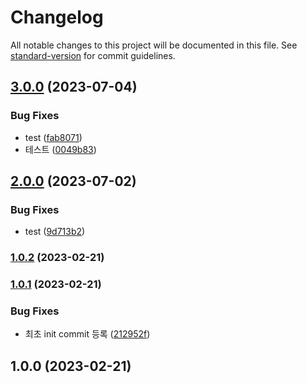 # Changelog

All notable changes to this project will be documented in this file. See [standard-version](https://github.com/conventional-changelog/standard-version) for commit guidelines.

## [3.0.0](https://github.com/dev-truly/versioning-test/compare/v2.0.0...v3.0.0) (2023-07-04)


### Bug Fixes

* test ([fab8071](https://github.com/dev-truly/versioning-test/commits/fab8071bdae1b5917f2312ad35d80ee72a504d41))
* 테스트 ([0049b83](https://github.com/dev-truly/versioning-test/commits/0049b839b33578f5ca65f42f69dfe0ead11f00f0))

## [2.0.0](https://github.com/dev-truly/versioning-test/compare/v1.0.2...v2.0.0) (2023-07-02)


### Bug Fixes

* test ([9d713b2](https://github.com/dev-truly/versioning-test/commits/9d713b2174a4165735811b0dfcf1b563639fc4ff))

### [1.0.2](https://github.com/dev-truly/versioning-test/compare/v1.0.1...v1.0.2) (2023-02-21)

### [1.0.1](https://github.com/dev-truly/versioning-test/compare/v1.0.0...v1.0.1) (2023-02-21)


### Bug Fixes

* 최초 init commit 등록 ([212952f](https://github.com/dev-truly/versioning-test/commits/212952fa37507444bdaa209b14c717b30059c22c))

## 1.0.0 (2023-02-21)
